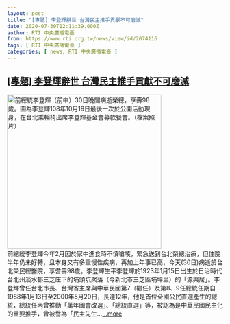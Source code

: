 ```yaml
---
layout: post
title: "[專題] 李登輝辭世 台灣民主推手貢獻不可磨滅"
date: 2020-07-30T12:11:39.000Z
author: RTI 中央廣播電臺
from: https://www.rti.org.tw/news/view/id/2074116
tags: [ RTI 中央廣播電臺 ]
categories: [ news, RTI 中央廣播電臺 ]
---
```

<!--1596111099000-->
[[專題] 李登輝辭世 台灣民主推手貢獻不可磨滅](https://www.rti.org.tw/news/view/id/2074116)
------

<div>
<img src="https://static.rti.org.tw/assets/thumbnails/2020/07/30/20200730000119M.jpg" width="360" alt="前總統李登輝（前中）30日晚間病逝榮總，享壽98歲。圖為李登輝108年10月19日最後一次於公開活動現身，在台北乘輪椅出席李登輝基金會募款餐會。（檔案照片）" title="前總統李登輝（前中）30日晚間病逝榮總，享壽98歲。圖為李登輝108年10月19日最後一次於公開活動現身，在台北乘輪椅出席李登輝基金會募款餐會。（檔案照片）"><br>前總統李登輝今年2月因於家中進食時不慎嗆咳，緊急送到台北榮總治療，但住院半年仍未好轉，且本身又有多重慢性疾病，再加上年事已高，今天(30日)病逝於台北榮民總醫院，享耆壽98歲。李登輝生平李登輝於1923年1月15日出生於日治時代台北州淡水郡三芝庄下的埔頭坑聚落（今新北市三芝區埔坪里）的「源興居」。李登輝曾任台北市長、台灣省主席與中華民國第7（繼任）及第8、9任總統任期自1988年1月13日至2000年5月20日，長達12年，他是首位全國公民直選產生的總統，總統任內曾推動「萬年國會改選」、「總統直選」等，被認為是中華民國民主化的重要推手，曾被譽為「民主先生...<a target="_blank" href="https://www.rti.org.tw/news/view/id/2074116">...more</a>
</div>

